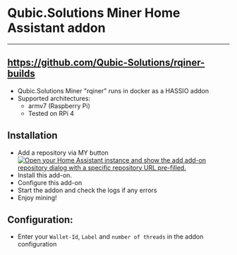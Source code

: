 # Qubic.Solutions Miner Home Assistant addon
_____
## https://github.com/Qubic-Solutions/rqiner-builds

- Qubic.Solutions Miner "rqiner" runs in docker as a HASSIO addon
- Supported architectures:
  - armv7 (Raspberry Pi)
  -	Tested on RPi 4
 
 ## Installation
 - Add a repository via MY button [![Open your Home Assistant instance and show the add add-on repository dialog with a specific repository URL pre-filled.](https://my.home-assistant.io/badges/supervisor_add_addon_repository.svg)](https://my.home-assistant.io/redirect/supervisor_add_addon_repository/?repository_url=https%3A%2F%2Fgithub.com%2FSkyportDEV%2Frqiner_hassio%2F)
 - Install this add-on.
 - Configure this add-on
 - Start the addon and check the logs if any errors
 - Enjoy mining!
 
 ## Configuration: 
- Enter your `Wallet-Id`, `Label` and `number of threads` in the addon configuration

